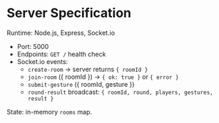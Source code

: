 # Server Specification

Runtime: Node.js, Express, Socket.io

- Port: 5000
- Endpoints: `GET /` health check
- Socket.io events:
  - `create-room` -> server returns `{ roomId }`
  - `join-room` ({ roomId }) -> `{ ok: true }` or `{ error }`
  - `submit-gesture` ({ roomId, gesture })
  - `round-result` broadcast: `{ roomId, round, players, gestures, result }`

State: in-memory `rooms` map.


